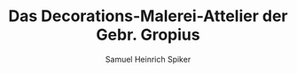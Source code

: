 ---
image: /assets/images/spiker/18a.jpg
author: Samuel Heinrich Spiker
artist: 
engraver: 
title: "Das Decorations-Malerei-Attelier der Gebr. Gropius"
subtitle: 
tags:
  - Theatre
layout: post
---